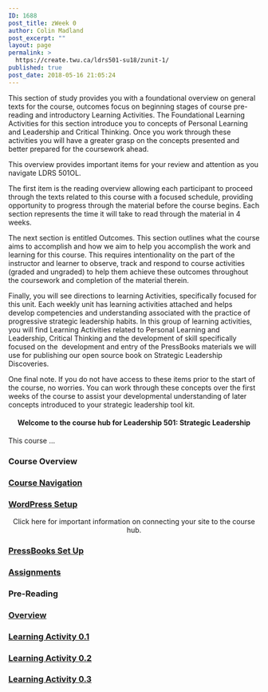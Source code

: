 ```yaml
---
ID: 1688
post_title: zWeek 0
author: Colin Madland
post_excerpt: ""
layout: page
permalink: >
  https://create.twu.ca/ldrs501-su18/zunit-1/
published: true
post_date: 2018-05-16 21:05:24
---
```

This section of study provides you with a foundational overview on general texts for the course, outcomes focus on beginning stages of course pre-reading and introductory Learning Activities. The Foundational Learning Activities for this section introduce you to concepts of Personal Learning and Leadership and Critical Thinking. Once you work through these activities you will have a greater grasp on the concepts presented and better prepared for the coursework ahead.

This overview provides important items for your review and attention as you navigate LDRS 501OL.

The first item is the reading overview allowing each participant to proceed through the texts related to this course with a focused schedule, providing opportunity to progress through the material before the course begins. Each section represents the time it will take to read through the material in 4 weeks.

The next section is entitled Outcomes. This section outlines what the course aims to accomplish and how we aim to help you accomplish the work and learning for this course. This requires intentionality on the part of the instructor and learner to observe, track and respond to course activities (graded and ungraded) to help them achieve these outcomes throughout the coursework and completion of the material therein.

Finally, you will see directions to learning Activities, specifically focused for this unit. Each weekly unit has learning activities attached and helps develop competencies and understanding associated with the practice of progressive strategic leadership habits. In this group of learning activities, you will find Learning Activities related to Personal Learning and Leadership, Critical Thinking and the development of skill specifically focused on the  development and entry of the PressBooks materials we will use for publishing our open source book on Strategic Leadership Discoveries.

One final note. If you do not have access to these items prior to the start of the course, no worries. You can work through these concepts over the first weeks of the course to assist your developmental understanding of later concepts introduced to your strategic leadership tool kit.

<!--themify_builder_static-->
<h4 style="text-align: center">Welcome to the course hub for Leadership 501: Strategic Leadership</h4>
This course &#8230;
<h3>Course Overview</h3>
<a href="https://create.twu.ca/ldrs501-su18/navigating-a-connected-course/"> 

 </a>
<h3><a href="https://create.twu.ca/ldrs501-su18/navigating-a-connected-course/">Course Navigation</a></h3>
<a href="https://create.twu.ca/ldrs501-su18/wordpress-settings/"> 

 </a>
<h3><a href="https://create.twu.ca/ldrs501-su18/wordpress-settings/">WordPress Setup</a></h3>
<p style="text-align: center">Click here for important information on connecting your site to the course hub.</p>

<a href="https://create.twu.ca/ldrs501-su18/accessing-pressbooks"> 

 </a>
<h3><a href="https://create.twu.ca/ldrs501-su18/accessing-pressbooks">PressBooks Set Up</a></h3>
<a href="https://create.twu.ca/ldrs501-su18/course-assignments/"> 

 </a>
<h3><a href="https://create.twu.ca/ldrs501-su18/course-assignments/">Assignments</a></h3>
<h3>Pre-Reading</h3>
<a href="https://create.twu.ca/ldrs501-su18/week-0/"> 

 </a>
<h3><a href="https://create.twu.ca/ldrs501-su18/week-0/">Overview</a></h3>
<a href="https://create.twu.ca/ldrs501-su18/activity-0-1/"> 

 </a>
<h3><a href="https://create.twu.ca/ldrs501-su18/activity-0-1/">Learning Activity 0.1</a></h3>
<a href="https://create.twu.ca/ldrs501-su18/activity-0-2"> 

 </a>
<h3><a href="https://create.twu.ca/ldrs501-su18/activity-0-2">Learning Activity 0.2</a></h3>
<a href="https://create.twu.ca/ldrs501-su18/activity-0-2"> 

 </a>
<h3><a href="https://create.twu.ca/ldrs501-su18/activity-0-2">Learning Activity 0.3</a></h3>
<!--/themify_builder_static-->